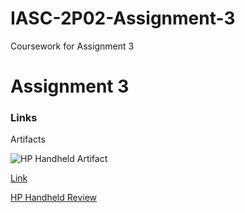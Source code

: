 #   IASC-2P02-Assignment-3
Coursework for Assignment 3

#   Assignment 3

### Links

Artifacts






![HP Handheld Artifact](https://github.com/rustenburgJ/IASC-2P02-Assignment-3/raw/master/images3/images.png)


[Link](url) 

[HP Handheld Review](http://www.pocketpccentral.net/ipaq1945.htm#ebay)



